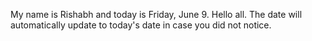 My name is Rishabh and today is Friday, June 9. Hello all. The date will automatically update to today's date in case you did not notice.
